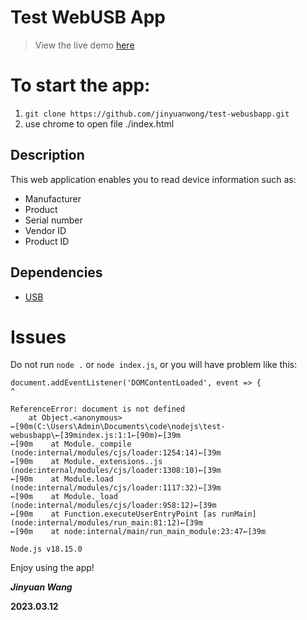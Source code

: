 # Test WebUSB App

> View the live demo [here](https://jinyuanwong.github.io/test-webusbapp/)

# To start the app:

1. `git clone https://github.com/jinyuanwong/test-webusbapp.git`
2. use chrome to open file ./index.html

## Description

This web application enables you to read device information such as:

- Manufacturer
- Product
- Serial number
- Vendor ID
- Product ID

## Dependencies

- [USB](https://github.com/node-usb/node-usb)


# Issues

Do not run `node .` or `node index.js`, or you will have problem like this:
```
document.addEventListener('DOMContentLoaded', event => {
^

ReferenceError: document is not defined
    at Object.<anonymous> ←[90m(C:\Users\Admin\Documents\code\nodejs\test-webusbapp\←[39mindex.js:1:1←[90m)←[39m
←[90m    at Module._compile (node:internal/modules/cjs/loader:1254:14)←[39m
←[90m    at Module._extensions..js (node:internal/modules/cjs/loader:1308:10)←[39m
←[90m    at Module.load (node:internal/modules/cjs/loader:1117:32)←[39m
←[90m    at Module._load (node:internal/modules/cjs/loader:958:12)←[39m
←[90m    at Function.executeUserEntryPoint [as runMain] (node:internal/modules/run_main:81:12)←[39m
←[90m    at node:internal/main/run_main_module:23:47←[39m

Node.js v18.15.0
```
Enjoy using the app!

___Jinyuan Wang___

__2023.03.12__